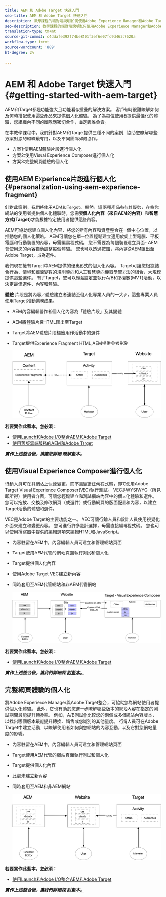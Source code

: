 ```yaml
---
title: AEM 和 Adobe Target 快速入門
seo-title: AEM 和 Adobe Target 快速入門
description: 教學課程的端對端說明如何使用Adobe Experience Manager和Adobe Target建立和傳遞個人化體驗。 在本教學課程中，您也將瞭解端對端流程中不同角色的相關資訊，以及他們如何彼此協作
seo-description: 教學課程的端對端說明如何使用Adobe Experience Manager和Adobe Target建立和提供個人化體驗。 在本教學課程中，您也將瞭解端對端流程中不同角色的相關資訊，以及他們如何彼此協作
translation-type: tm+mt
source-git-commit: c4ddafe392f74be8401f3ef6e07fc9d463d7620a
workflow-type: tm+mt
source-wordcount: '889'
ht-degree: 2%

---
```



# AEM 和 Adobe Target 快速入門 {#getting-started-with-aem-target}

AEM和Target都是功能強大且功能看似重疊的解決方案。 客戶有時很難瞭解如何及何時搭配使用這些產品來提供個人化體驗。 為了為每位使用者提供最佳化的體驗，您組織內不同的團隊應密切合作，並定義誰負責。

在本教學課程中，我們針對AEM和Target提供三種不同的案例，協助您瞭解哪些方案對您的組織最有用，以及不同團隊如何協作。

* 方案1:使用AEM體驗片段進行個人化
* 方案2:使用Visual Experience Composer進行個人化
* 方案3:完整網頁體驗的個人化

## 使用AEM Experience片段進行個人化{#personalization-using-aem-experience-fragment}

針對此案例，我們將使用AEM和Target。 顯然，這兩種產品各有其優勢，在為您網站的使用者提供個人化體驗時，您需要&#x200B;**個人化內容（來自AEM的內容）**&#x200B;和&#x200B;**智慧方式(Target)**&#x200B;才能根據特定使用者提供這些內容。

AEM可協助您建立個人化內容，將您的所有內容和資產整合在一個中心位置，以推動您的個人化策略。 AEM可讓您在單一位置輕鬆建立適用於桌上型電腦、平板電腦和行動裝置的內容，毋需編寫程式碼。 您不需要為每個裝置建立頁面- AEM會使用您的內容自動調整每個體驗。 您也可以透過按鈕，將內容從AEM匯出至Adobe Target，成為選件。

我們現在擁有Target中AEM提供的優惠形式的個人化內容。 Target可讓您根據結合行為、情境和離線變數的規則導向和人工智慧導向機器學習方法的組合，大規模提供這些選件。  有了Target，您可以輕鬆設定並執行A/B和多變數(MVT)活動，以決定最佳選件、內容和體驗。

**體驗** 片段是將內容／體驗建立者連結至個人化專業人員的一大步，這些專業人員使用Target推動業務成果。

* AEM內容編輯器作者個人化內容為「體驗片段」及其變體
* AEM將體驗片段HTML匯出至Target &#x200B;
* Target將&#x200B;AEM體驗片段標籤用作活動中的選件
* Target提供Experience Fragment HTML,AEM提供參考影像

   ![使用體驗片段圖表進行個人化](assets/personalization-use-case-1/use-case-1-diagram.png)

**若要實作此藍本，您必須：**

* [使用Launch和Adobe I/O整合AEM和Adobe Target](./implementation.md#integrating-aem-target-options)
* [使用舊版雲端服務的AEM和Adobe Target](./implementation.md#integrating-aem-target-options)

***實作上述整合後，請讓您詳細 [瞭解藍本](./personalization-use-case-1.md)。***

## 使用Visual Experience Composer進行個人化

行銷人員可在其網站上快速變更，而不需變更任何程式碼，即可使用Adobe Target Visual Experience Composer(VEC)執行測試。 VEC是WYSIWYG（所見即所得）使用者介面，可讓您輕鬆建立和測試網站內容中的個人化體驗和選件。 您可以拖放、交換及修改網頁（或選件）或行動網頁的版面配置和內容，以建立Target活動的體驗和選件。

VEC是Adobe Target的主要功能之一。 VEC可讓行銷人員和設計人員使用視覺化介面來建立和變更內容。 您可進行許多設計選擇，毋需直接編輯程式碼。 您也可以使用撰寫器中提供的編輯選項來編輯HTML和JavaScript。

* 內容駐留在AEM中，內容編輯人員可建立和管理網站頁面
* Target使用AEM代管的網站頁面執行測試和個人化
* Target提供個人化內容
* 使用Adobe Target VEC建立新內容
* 同時套用至AEM代管網站和非AEM代管網站

   ![使用Visual Experience Composer圖表進行個人化](assets/personalization-use-case-3/use-case-diagram-3.png)

**若要實作此藍本，您必須：**

* [使用Launch和Adobe I/O整合AEM和Adobe Target](./implementation.md#integrating-aem-target-options)

***實作上述整合後，讓我們詳細探 [討藍本。](./personalization-use-case-3.md)***

## 完整網頁體驗的個人化

將Adobe Experience Manager與Adobe Target整合，可協助您為網站使用者提供個人化體驗。 此外，它也有助於您進一步瞭解哪些版本的網站內容在指定的測試期間最能提升轉換率。 例如，A/B測試會比較您的兩個或多個網站內容版本，以找出哪個版本最能提升轉換、銷售或您識別的其他量度。 行銷人員可在Adobe Target中建立活動，以瞭解使用者如何與您網站的內容互動，以及它對您網站量度的影響。

* 內容駐留在AEM中，內容編輯人員可建立和管理網站頁面
* Target使用AEM代管的網站頁面執行測試和個人化
* Target提供個人化內容
* 此處未建立新內容
* 同時套用至AEM和非AEM網站

   ![圖表](assets/personalization-use-case-2/use-case-2-diagram.png)

**若要實作此藍本，您必須：**

* [使用Launch和Adobe I/O整合AEM和Adobe Target](./implementation.md#integrating-aem-target-options)

***實作上述整合後，讓我們詳細探 [討藍本。](./personalization-use-case-2.md)***
